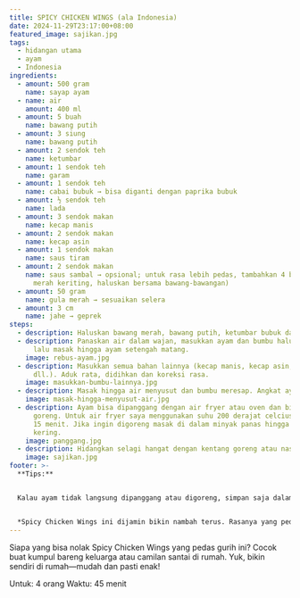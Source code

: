 ```yaml
---
title: SPICY CHICKEN WINGS (ala Indonesia)
date: 2024-11-29T23:17:00+08:00
featured_image: sajikan.jpg
tags:
  - hidangan utama
  - ayam
  - Indonesia
ingredients:
  - amount: 500 gram
    name: sayap ayam
  - name: air
    amount: 400 ml
  - amount: 5 buah
    name: bawang putih
  - amount: 3 siung
    name: bawang putih
  - amount: 2 sendok teh
    name: ketumbar
  - amount: 1 sendok teh
    name: garam
  - amount: 1 sendok teh
    name: cabai bubuk → bisa diganti dengan paprika bubuk
  - amount: ½ sendok teh
    name: lada
  - amount: 3 sendok makan
    name: kecap manis
  - amount: 2 sendok makan
    name: kecap asin
  - amount: 1 sendok makan
    name: saus tiram
  - amount: 2 sendok makan
    name: saus sambal → opsional; untuk rasa lebih pedas, tambahkan 4 buah cabe
      merah keriting, haluskan bersama bawang-bawangan)
  - amount: 50 gram
    name: gula merah → sesuaikan selera
  - amount: 3 cm
    name: jahe → geprek
steps:
  - description: Haluskan bawang merah, bawang putih, ketumbar bubuk dan garam. Sisihkan.
  - description: Panaskan air dalam wajan, masukkan ayam dan bumbu halus. Aduk rata,
      lalu masak hingga ayam setengah matang.
    image: rebus-ayam.jpg
  - description: Masukkan semua bahan lainnya (kecap manis, kecap asin, saus tiram,
      dll.). Aduk rata, didihkan dan koreksi rasa.
    image: masukkan-bumbu-lainnya.jpg
  - description: Masak hingga air menyusut dan bumbu meresap. Angkat ayam, tiriskan.
    image: masak-hingga-menyusut-air.jpg
  - description: Ayam bisa dipanggang dengan air fryer atau oven dan bisa juga di
      goreng. Untuk air fryer saya menggunakan suhu 200 derajat celcius selama
      15 menit. Jika ingin digoreng masak di dalam minyak panas hingga setengah
      kering.
    image: panggang.jpg
  - description: Hidangkan selagi hangat dengan kentang goreng atau nasi panas.
    image: sajikan.jpg
footer: >-
  **Tips:** 


  Kalau ayam tidak langsung dipanggang atau digoreng, simpan saja dalam wadah kedap udara dan bekukan. Praktis banget untuk stok, tinggal dipanaskan saat ingin dinikmati


  *Spicy Chicken Wings ini dijamin bikin nambah terus. Rasanya yang pedas gurih benar-benar tastilicious, apalagi dinikmati dengan nasi hangat atau kentang goreng favoritmu. Cobain sekarang dan rasakan sendiri kelezatannya.*
---
```

Siapa yang bisa nolak Spicy Chicken Wings yang pedas gurih ini? Cocok buat kumpul bareng keluarga atau camilan santai di rumah. Yuk, bikin sendiri di rumah—mudah dan pasti enak!


Untuk: 4 orang
Waktu: 45 menit
